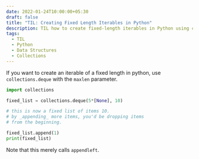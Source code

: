 ```yaml
---
date: 2022-01-24T10:00:00+05:30
draft: false
title: "TIL: Creating Fixed Length Iterables in Python"
description: TIL how to create fixed-length iterables in Python using collections.deque with maxlen parameter. Perfect for creating circular buffers and bounded collections.
tags:
  - TIL
  - Python
  - Data Structures
  - Collections
---
```


If you want to create an iterable of a fixed length in python, use `collections.deque` with the `maxlen` parameter.

```python
import collections

fixed_list = collections.deque(5*[None], 10)

# this is now a fixed list of items 10.
# by _appending_ more items, you'd be dropping items
# from the beginning.

fixed_list.append(1)
print(fixed_list)
```

Note that this merely calls `appendleft`.

